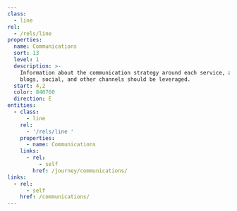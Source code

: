 ```yaml
---
class:
  - line
rel:
  - /rels/line
properties:
  name: Communications
  sort: 13
  level: 1
  description: >-
    Information about the communication strategy around each service, and how
    blogs, social, and other channels should be leveraged.
  start: 4,2
  color: 840760
  direction: E        
entities:
  - class:
      - line
    rel:
      - '/rels/line '
    properties:
      - name: Communications
    links:
      - rel:
          - self
        href: /journey/communications/
links:
  - rel:
      - self
    href: /communications/
---
```

